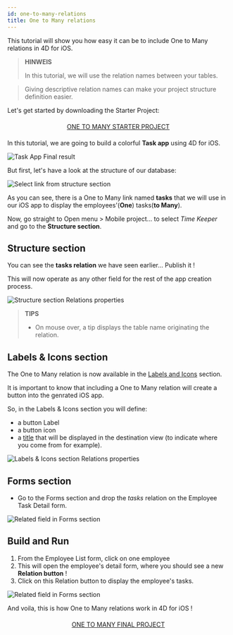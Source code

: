 ```yaml
---
id: one-to-many-relations
title: One to Many relations
---
```


This tutorial will show you how easy it can be to include One to Many relations in 4D for iOS.


> **HINWEIS**
> 
> In this tutorial, we will use the relation names between your tables.

> Giving descriptive relation names can make your project structure definition easier.


Let's get started by downloading the Starter Project:

<div markdown="1" style="text-align: center; margin-top: 20px; margin-bottom: 20px">
<a class="button"
href="https://github.com/4d-for-ios/tutorial-OneToManyRelations/archive/c006015afeb0e134d872152f53b8cd5e4dcb59bb.zip">ONE TO MANY STARTER PROJECT</a>
</div>

In this tutorial, we are going to build a colorful **Task app** using 4D for iOS.

![Task App Final result](assets/en/relations/4D-for-iOS-dark-mode-card-relation-ios-13.gif)

But first, let's have a look at the structure of our database:

![Select link from structure section](assets/en/relations/Database-1-to-N-relations-4D-for-iOS.png)

As you can see, there is a One to Many link named **tasks** that we will use in our iOS app to display the employees'(**One**) tasks(**to Many**).

Now, go straight to Open menu > Mobile project... to select *Time Keeper* and go to the **Structure section**.

## Structure section

You can see the **tasks relation** we have seen earlier... Publish it !

This will now operate as any other field for the rest of the app creation process.

![Structure section Relations properties](assets/en/relations/Structure-section-relations-4D-for-iOS.png)

> **TIPS**
> 
> * On mouse over, a tip displays the table name originating the relation.


## Labels & Icons section

The One to Many relation is now available in the [Labels and Icons](labels-and-icons.html) section.

It is important to know that including a One to Many relation will create a button into the genrated iOS app.

So, in the Labels & Icons section you will define:

* a button Label
* a button icon
* a [title](one-to-n-relations-title-definition.html) that will be displayed in the destination view (to indicate where you come from for example).

![Labels & Icons section Relations properties](assets/en/project-editor/Relations-properties-Labels-icons-section-4D-for-iOS.png)

## Forms section

* Go to the Forms section and drop the *tasks* relation on the Employee Task Detail form.

![Related field in Forms section](assets/en/relations/1-to-n-relations-forms-section.png)

## Build and Run

1. From the Employee List form, click on one employee
2. This will open the employee's detail form, where you should see a new **Relation button** !
3. Click on this Relation button to display the employee's tasks.

![Related field in Forms section](assets/en/relations/One-to-n-relations-task-ios-app.png)

And voila, this is how One to Many relations work in 4D for iOS !

<div markdown="1" style="text-align: center; margin-top: 20px; margin-bottom: 20px">
<a class="button"
href="https://github.com/4d-for-ios/tutorial-OneToManyRelations/releases/latest/download/tutorial-OneToManyRelations.zip">ONE TO MANY FINAL PROJECT</a>
</div>
